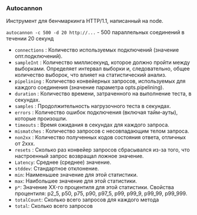 

### Autocannon

Инструмент для бенчмаркинга HTTP/1.1, написанный на node.

`autocannon -c 500 -d 20 http://...` - 500 параллельных соединений в течении 20 секунд

- `connections` : Количество используемых подключений (значение опт.подключений).
- `sampleInt` : Количество миллисекунд, которое должно пройти между выборками. Определяет интервал выборки и, следовательно, общее количество выборок, что влияет на статистический анализ.
- `pipelining` : Количество конвейерных запросов, используемых для каждого соединения (значение параметра opts.pipelining).
- `duration` : Количество времени, затраченного на выполнение теста, в секундах.
- `samples` : Продолжительность нагрузочного теста в секундах.
- `errors` : Количество ошибок подключения (включая тайм-ауты), которые произошли.
- `timeouts` : Время ожидания в секундах для каждого запроса.
- `mismatches` : Количество запросов с несовпадающим телом запроса.
- `non2xx` : Количество полученных кодов состояния ответа, отличных от 2xxx.
- `resets` : Сколько раз конвейер запросов сбрасывался из-за того, что настроенный запрос возвращал ложное значение.
- `Latency`: Среднее (среднее) значение.
- `stddev`: Стандартное отклонение.
- `min`: Наименьшее значение для этой статистики.
- `max`: Наибольшее значение для этой статистики.
- `p*`: Значение XX-го процентиля для этой статистики. Свойства процентиля: p2_5, p50, p75, p90, p97_5, p99, p99_9, p99_99, p99_999.
- `totalCount`: Сколько всего запросов для каждого метода
- `total`: Сколько всего запросов
